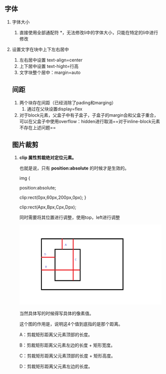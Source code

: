 ## 字体

1. 字体大小
    1. 直接使用全部通配符 *，无法修改li中的字体大小，只能在特定的li中进行修改

2. 设置文字在块中上下左右居中

    1. 左右居中设置  text-align=center
    2. 上下居中设置 text-hight=行高
    3. 文字块整个居中：margin=auto

    ## 间距

    1. 两个块存在间距（已经消除了pading和marging）
        1. 通过在父块设置display=flex
    2. 对于block元素，父盒子中有子盒子，子盒子的margin会和父盒子重合，可以在父盒子中使用overflow：hidden进行取消==对于inline-block元素不存在上述问题==

    ## 图片裁剪

    1. **clip 属性剪裁绝对定位元素。**

        也就是说，只有 **position:absolute** 的时候才是生效的。

        img { 

        position:absolute; 

        clip:rect(0px,60px,200px,0px);
          }

        clip:rect(Apx,Bpx,Cpx,Dpx);

        同时需要将其位置进行调整，使用top，left进行调整

        ![img](res/CSS相关问题.assets/1136255-20181217213315263-1584261197.png)

        当然具体写的时候得写具体的像素值。

        这个图的作用是，说明这4个值到底指的是那个距离。

        A：剪裁矩形距离父元素顶部的长度。

        B：剪裁矩形距离父元素左边的长度 + 矩形宽度。

        C：剪裁矩形距离父元素顶部的长度 + 矩形高度。

        D：剪裁矩形距离父元素左边的长度。